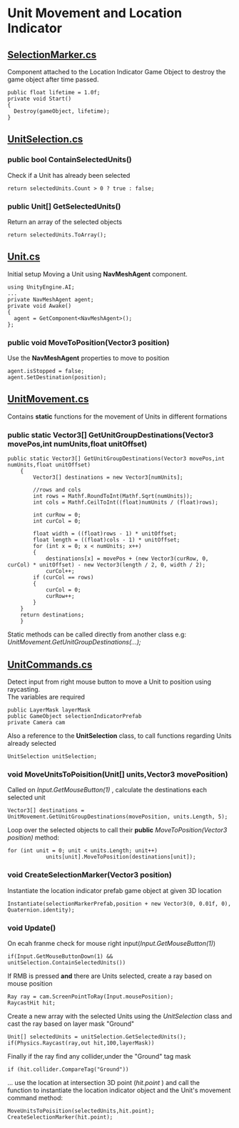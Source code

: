 # Unit Movement and Location Indicator

## <ins>SelectionMarker.cs<ins>
Component attached to the Location Indicator Game Object to destroy the game object after time passed.
```
public float lifetime = 1.0f;
private void Start()
{
  Destroy(gameObject, lifetime);
}
```

## <ins>UnitSelection.cs<ins>
### public bool ContainSelectedUnits()
Check if a Unit has already been selected
```
return selectedUnits.Count > 0 ? true : false;    
```
### public Unit[] GetSelectedUnits()
Return an array of the selected objects
```
return selectedUnits.ToArray();
```

## <ins>Unit.cs<ins>
Initial setup Moving a Unit using **NavMeshAgent** component. 
```
using UnityEngine.AI;
...
private NavMeshAgent agent;
private void Awake()
{
  agent = GetComponent<NavMeshAgent>();
};
```
### public void MoveToPosition(Vector3 position)
Use the **NavMeshAgent** properties to move to position
```
agent.isStopped = false;
agent.SetDestination(position);
```

## <ins>UnitMovement.cs</ins>
Contains **static** functions for the movement of Units in different formations
### public static Vector3[] GetUnitGroupDestinations(Vector3 movePos,int numUnits,float unitOffset)
```
public static Vector3[] GetUnitGroupDestinations(Vector3 movePos,int numUnits,float unitOffset)
    {
        Vector3[] destinations = new Vector3[numUnits];

        //rows and cols
        int rows = Mathf.RoundToInt(Mathf.Sqrt(numUnits));
        int cols = Mathf.CeilToInt((float)numUnits / (float)rows);

        int curRow = 0;
        int curCol = 0;

        float width = ((float)rows - 1) * unitOffset;
        float length = ((float)cols - 1) * unitOffset;
        for (int x = 0; x < numUnits; x++)
        {
            destinations[x] = movePos + (new Vector3(curRow, 0, curCol) * unitOffset) - new Vector3(length / 2, 0, width / 2);
            curCol++;
        if (curCol == rows)
        {
            curCol = 0;
            curRow++;
        }
    }
    return destinations;
    }
```
Static methods can be called directly from another class e.g:  
*UnitMovement.GetUnitGroupDestinations(...);* 

## <ins>UnitCommands.cs</ins>
Detect input from right mouse button to move a Unit to position using raycasting.  
The variables are required
```
public LayerMask layerMask
public GameObject selectionIndicatorPrefab
private Camera cam
```
Also a reference to the **UnitSelection** class, to call functions regarding Units already selected
```
UnitSelection unitSelection;
```
### void MoveUnitsToPoisition(Unit[] units,Vector3 movePosition)
Called on _Input.GetMouseButton(1)_ , calculate the destinations each selected unit
```
Vector3[] destinations = UnitMovement.GetUnitGroupDestinations(movePosition, units.Length, 5);
```
Loop over the selected objects to call their **public** _MoveToPosition(Vector3 position)_ method:
```
for (int unit = 0; unit < units.Length; unit++)
            units[unit].MoveToPosition(destinations[unit]);
```
### void CreateSelectionMarker(Vector3 position)
Instantiate the location indicator prefab game object at given 3D location
```
Instantiate(selectionMarkerPrefab,position + new Vector3(0, 0.01f, 0), Quaternion.identity);
```

### void Update()
On ecah franme check for mouse right input(_Input.GetMouseButton(1)_)
```
if(Input.GetMouseButtonDown(1) && unitSelection.ContainSelectedUnits())
```
If RMB is pressed **and** there are Units selected, create a ray based on mouse position
```
Ray ray = cam.ScreenPointToRay(Input.mousePosition);
RaycastHit hit;
```
Create a new array with the selected Units using the _UnitSelection_ class and cast the ray based on layer mask "Ground"
```
Unit[] selectedUnits = unitSelection.GetSelectedUnits();
if(Physics.Raycast(ray,out hit,100,layerMask))
```
Finally if the ray find any collider,under the "Ground" tag mask 
```
if (hit.collider.CompareTag("Ground"))
```
... use the location at intersection 3D point (_hit.point_ ) and call the  
function to instantiate the location indicator object and the Unit's movement command method:
```
MoveUnitsToPoisition(selectedUnits,hit.point);
CreateSelectionMarker(hit.point);
```







